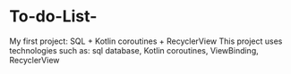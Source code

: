 # To-do-List-
My first project: SQL + Kotlin coroutines + RecyclerView
This project uses technologies such as: sql database, Kotlin coroutines, ViewBinding, RecyclerView
